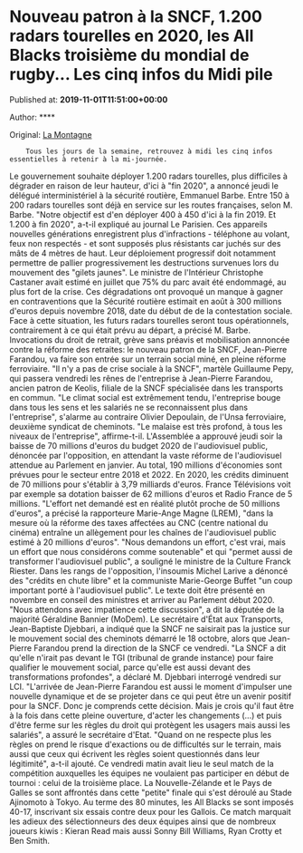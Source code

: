 
# Nouveau patron à la SNCF, 1.200 radars tourelles en 2020, les All Blacks troisième du mondial de rugby... Les cinq infos du Midi pile

Published at: **2019-11-01T11:51:00+00:00**

Author: ****

Original: [La Montagne](https://www.lamontagne.fr/paris-75000/actualites/nouveau-patron-a-la-sncf-1-200-radars-tourelles-en-2020-les-all-blacks-troisieme-du-mondial-de-rugby-les-cinq-infos-du-midi-pile_13675791/)


        Tous les jours de la semaine, retrouvez à midi les cinq infos essentielles à retenir à la mi-journée.
      
Le gouvernement souhaite déployer 1.200 radars tourelles, plus difficiles à dégrader en raison de leur hauteur, d'ici à "fin 2020", a annoncé jeudi le délégué interministériel à la sécurité routière, Emmanuel Barbe.
Entre 150 à 200 radars tourelles sont déjà en service sur les routes françaises, selon M. Barbe. "Notre objectif est d'en déployer 400 à 450 d'ici à la fin 2019. Et 1.200 à fin 2020", a-t-il expliqué au journal Le Parisien.
Ces appareils nouvelles générations enregistrent plus d'infractions - téléphone au volant, feux non respectés - et sont supposés plus résistants car juchés sur des mâts de 4 mètres de haut.
Leur déploiement progressif doit notamment permettre de pallier progressivement les destructions survenues lors du mouvement des "gilets jaunes". Le ministre de l'Intérieur Christophe Castaner avait estimé en juillet que 75% du parc avait été endommagé, au plus fort de la crise.
Ces dégradations ont provoqué un manque à gagner en contraventions que la Sécurité routière estimait en août à 300 millions d'euros depuis novembre 2018, date du début de de la contestation sociale.
Face à cette situation, les futurs radars tourelles seront tous opérationnels, contrairement à ce qui était prévu au départ, a précisé M. Barbe.
Invocations du droit de retrait, grève sans préavis et mobilisation annoncée contre la réforme des retraites: le nouveau patron de la SNCF, Jean-Pierre Farandou, va faire son entrée sur un terrain social miné, en pleine réforme ferroviaire.
"Il n'y a pas de crise sociale à la SNCF", martèle Guillaume Pepy, qui passera vendredi les rênes de l'entreprise à Jean-Pierre Farandou, ancien patron de Keolis, filiale de la SNCF spécialisée dans les transports en commun.
"Le climat social est extrêmement tendu, l'entreprise bouge dans tous les sens et les salariés ne se reconnaissent plus dans l'entreprise", s'alarme au contraire Olivier Depoulain, de l'Unsa ferroviaire, deuxième syndicat de cheminots. "Le malaise est très profond, à tous les niveaux de l'entreprise", affirme-t-il.
L'Assemblée a approuvé jeudi soir la baisse de 70 millions d'euros du budget 2020 de l'audiovisuel public, dénoncée par l'opposition, en attendant la vaste réforme de l'audiovisuel attendue au Parlement en janvier.
Au total, 190 millions d'économies sont prévues pour le secteur entre 2018 et 2022. En 2020, les crédits diminuent de 70 millions pour s'établir à 3,79 milliards d'euros.
France Télévisions voit par exemple sa dotation baisser de 62 millions d'euros et Radio France de 5 millions.
"L'effort net demandé est en réalité plutôt proche de 50 millions d'euros", a précisé la rapporteure Marie-Ange Magne (LREM), "dans la mesure où la réforme des taxes affectées au CNC (centre national du cinéma) entraîne un allègement pour les chaînes de l'audiovisuel public estimé à 20 millions d'euros".
"Nous demandons un effort, c'est vrai, mais un effort que nous considérons comme soutenable" et qui "permet aussi de transformer l'audiovisuel public", a souligné le ministre de la Culture Franck Riester.
Dans les rangs de l'opposition, l'insoumis Michel Larive a dénoncé des "crédits en chute libre" et la communiste Marie-George Buffet "un coup important porté à l'audiovisuel public".
Le texte doit être présenté en novembre en conseil des ministres et arriver au Parlement début 2020. "Nous attendons avec impatience cette discussion", a dit la députée de la majorité Géraldine Bannier (MoDem).
Le secrétaire d'État aux Transports, Jean-Baptiste Djebbari, a indiqué que la SNCF ne saisirait pas la justice sur le mouvement social des cheminots démarré le 18 octobre, alors que Jean-Pierre Farandou prend la direction de la SNCF ce vendredi.
"La SNCF a dit qu'elle n'irait pas devant le TGI (tribunal de grande instance) pour faire qualifier le mouvement social, parce qu'elle est aussi devant des transformations profondes", a déclaré M. Djebbari interrogé vendredi sur LCI.
"L'arrivée de Jean-Pierre Farandou est aussi le moment d'impulser une nouvelle dynamique et de se projeter dans ce qui peut être un avenir positif pour la SNCF. Donc je comprends cette décision. Mais je crois qu'il faut être à la fois dans cette pleine ouverture, d'acter les changements (...) et puis d'être ferme sur les règles du droit qui protègent les usagers mais aussi les salariés", a assuré le secrétaire d'Etat.
"Quand on ne respecte plus les règles on prend le risque d'exactions ou de difficultés sur le terrain, mais aussi que ceux qui écrivent les règles soient questionnés dans leur légitimité", a-t-il ajouté.
Ce vendredi matin avait lieu le seul match de la compétition auxquelles les équipes ne voulaient pas participer en début de tournoi : celui de la troisième place. La Nouvelle-Zélande et le Pays de Galles se sont affrontés dans cette "petite" finale qui s'est déroulé au Stade Ajinomoto à Tokyo.
Au terme des 80 minutes, les All Blacks se sont imposés 40-17, inscrivant six essais contre deux pour les Gallois.
Ce match marquait les adieux des sélectionneurs des deux équipes ainsi que de nombreux joueurs kiwis : Kieran Read mais aussi Sonny Bill Williams, Ryan Crotty et Ben Smith.
